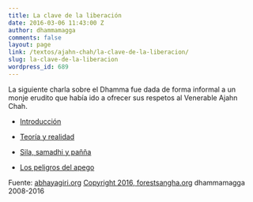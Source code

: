 ```yaml
---
title: La clave de la liberación
date: 2016-03-06 11:43:00 Z
author: dhammamagga
comments: false
layout: page
link: /textos/ajahn-chah/la-clave-de-la-liberacion/
slug: la-clave-de-la-liberacion
wordpress_id: 689
---
```


La siguiente charla sobre el Dhamma fue dada de forma informal a un monje erudito que había ido a ofrecer sus respetos al Venerable Ajahn Chah.



	
  * [Introducción](/textos/ajahn-chah/la-clave-de-la-liberacion/la-clave-de-la-liberacion-introduccion/)

	
  * [Teoría y realidad](/textos/ajahn-chah/la-clave-de-la-liberacion/la-clave-de-la-liberacion-teoria-y-realidad/)

	
  * [Sila, samadhi y pañña](/textos/ajahn-chah/la-clave-de-la-liberacion/la-clave-de-la-liberacion-sila-samadhi-y-panna/)

	
  * [Los peligros del apego](/textos/ajahn-chah/la-clave-de-la-liberacion/la-clave-de-la-liberacion-los-peligros-del-apego/)





Fuente: [abhayagiri.org](http://www.abhayagiri.org/)
[Copyright 2016, forestsangha.org](http://www.forestsangha.org/)
dhammamagga 2008-2016
